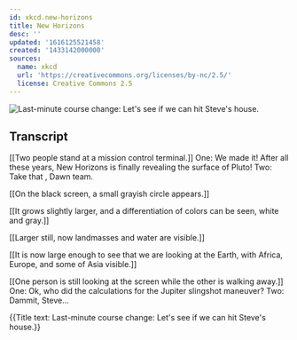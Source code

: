 ```yaml
---
id: xkcd.new-horizons
title: New Horizons
desc: ''
updated: '1616125521458'
created: '1433142000000'
sources:
  name: xkcd
  url: 'https://creativecommons.org/licenses/by-nc/2.5/'
  license: Creative Commons 2.5
---
```

![Last-minute course change: Let's see if we can hit Steve's house.](https://imgs.xkcd.com/comics/new_horizons.png)

## Transcript
[[Two people stand at a mission control terminal.]]
One: We made it! After all these years, 
New Horizons
 is finally revealing the surface of Pluto!
Two: Take 
that
, 
Dawn
 team.

[[On the black screen, a small grayish circle appears.]]

[[It grows slightly larger, and a differentiation of colors can be seen, white and gray.]]

[[Larger still, now landmasses and water are visible.]]

[[It is now large enough to see that we are looking at the Earth, with Africa, Europe, and some of Asia visible.]]

[[One person is still looking at the screen while the other is walking away.]]
One: Ok, who did the calculations for the Jupiter slingshot maneuver?
Two: 
Dammit, Steve...


{{Title text: Last-minute course change: Let's see if we can hit Steve's house.}}

